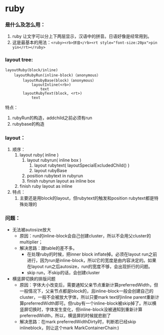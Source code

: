 # ruby

### 是什么及怎么用：
1. ruby 让文字可以分上下两层显示，汉语中的拼音。日语好像是经常用到。
2. 这是最基本的用法：`<ruby><rb>拼音</rb><rt style="font-size:20px">pin yin</rt></ruby>`

### layout tree:

	layoutRuby(block/inline)
        layoutRubyRun(inline-block)（anonymous）
	        layoutRubyBase(block)（anonymous）
	            layoutInline(<rb>)
	                text
	        layoutRubyText(block, <rt>)
	            text

特点：
1. rubyRun的构造，addchild之前必须有run
2. rubybase的构造

### layout：

1. 顺序：
	1. layout ruby( inline )
		1. layout rubyrun( inline box )
			1. layout rubytext( layoutSpecialExcludedChild() )
			2. layout rubyBase
		2. position rubytext in rubyrun
		3. finish rubyrun layout as inline box
	2. finish ruby layout as inline
2. 特点：
	1. 主要还是用block的layout，但rubytext的触发和position rubytext都是特殊处理的


### 问题：
- 无法被autosize放大
	- 原因：run的inline-block会自己创建cluster，所以不会用父cluster的multiplier；
	- 解决思路：跟table的差不多。
		- 在处理ruby的时候，把inner block inflate掉。必须在layout run之前进行，因为run是inline-block，所以它的宽度是由内容决定的。如果在layout run之后autosize，run的宽度不够，会出现折行的问题。
		- skip run，不skip的话，会创建cluster
- 横竖屏切换的排版问题
	- 原因：字体大小改变后，需要通知父亲节点重新计算preferredWidth，但一般情况下，父亲节点都是block的，且inline-block一般会创建自己的cluster，一般不会被放大字体，所以只要mark text的inline parent重新计算preferredWidth即可。但ruby有一个inline-block被skip掉了。所以横竖屏切换时，字体发生变化，但inline-block没被通知到重新计算preferredWidth，所以，横竖屏的时候就悲剧了
	- 解决思路：在mark preferredWidthDirty时，判断若已经skip inlineblock，则让这个mark MarkContainerChain:)




